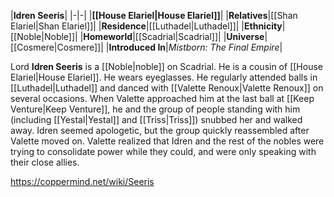 |**Idren Seeris**|
|-|-|
|**[[House Elariel\|House Elariel]]**|
|**Relatives**|[[Shan Elariel\|Shan Elariel]]|
|**Residence**|[[Luthadel\|Luthadel]]|
|**Ethnicity**|[[Noble\|Noble]]|
|**Homeworld**|[[Scadrial\|Scadrial]]|
|**Universe**|[[Cosmere\|Cosmere]]|
|**Introduced In**|*Mistborn: The Final Empire*|

Lord **Idren Seeris** is a [[Noble\|noble]] on Scadrial. He is a cousin of [[House Elariel\|House Elariel]].
He wears eyeglasses.
He regularly attended balls in [[Luthadel\|Luthadel]] and danced with [[Valette Renoux\|Valette Renoux]] on several occasions. When Valette approached him at the last ball at [[Keep Venture\|Keep Venture]], he and the group of people standing with him (including [[Yestal\|Yestal]] and [[Triss\|Triss]]) snubbed her and walked away. Idren seemed apologetic, but the group quickly reassembled after Valette moved on. Valette realized that Idren and the rest of the nobles were trying to consolidate power while they could, and were only speaking with their close allies.



https://coppermind.net/wiki/Seeris
